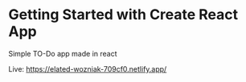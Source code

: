 # Getting Started with Create React App


Simple TO-Do app made in react

Live: https://elated-wozniak-709cf0.netlify.app/
